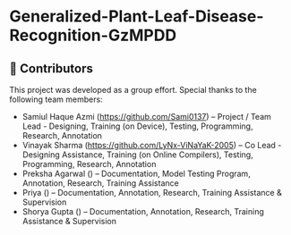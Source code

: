 # Generalized-Plant-Leaf-Disease-Recognition-GzMPDD

## 👥 Contributors

This project was developed as a group effort. Special thanks to the following team members:

- Samiul Haque Azmi (https://github.com/Sami0137) – Project / Team Lead - Designing, Training (on Device), Testing, Programming, Research, Annotation
- Vinayak Sharma (https://github.com/LyNx-ViNaYaK-2005) – Co Lead - Designing Assistance, Training (on Online Compilers), Testing, Programming, Research, Annotation
- Preksha Agarwal () – Documentation, Model Testing Program, Annotation, Research, Training Assistance   
- Priya () – Documentation, Annotation, Research, Training Assistance & Supervision
- Shorya Gupta () – Documentation, Annotation, Research, Training Assistance & Supervision
